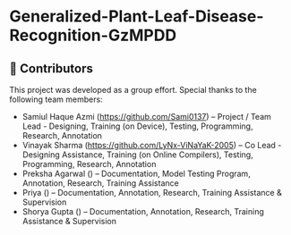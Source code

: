 # Generalized-Plant-Leaf-Disease-Recognition-GzMPDD

## 👥 Contributors

This project was developed as a group effort. Special thanks to the following team members:

- Samiul Haque Azmi (https://github.com/Sami0137) – Project / Team Lead - Designing, Training (on Device), Testing, Programming, Research, Annotation
- Vinayak Sharma (https://github.com/LyNx-ViNaYaK-2005) – Co Lead - Designing Assistance, Training (on Online Compilers), Testing, Programming, Research, Annotation
- Preksha Agarwal () – Documentation, Model Testing Program, Annotation, Research, Training Assistance   
- Priya () – Documentation, Annotation, Research, Training Assistance & Supervision
- Shorya Gupta () – Documentation, Annotation, Research, Training Assistance & Supervision
